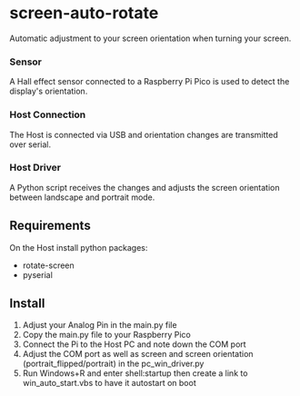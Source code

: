 # screen-auto-rotate
Automatic adjustment to your screen orientation when turning your screen.

### Sensor
A Hall effect sensor connected to a Raspberry Pi Pico is used to detect the display's orientation.

### Host Connection
The Host is connected via USB and orientation changes are transmitted over serial.

### Host Driver
A Python script receives the changes and adjusts the screen orientation between landscape and portrait mode.

## Requirements
On the Host install python packages:
- rotate-screen
- pyserial

## Install
1) Adjust your Analog Pin in the main.py file
2) Copy the main.py file to your Raspberry Pico
3) Connect the Pi to the Host PC and note down the COM port
4) Adjust the COM port as well as screen and screen orientation (portrait_flipped/portrait) in the pc_win_driver.py 
5) Run Windows+R and enter shell:startup then create a link to win_auto_start.vbs to have it autostart on boot
